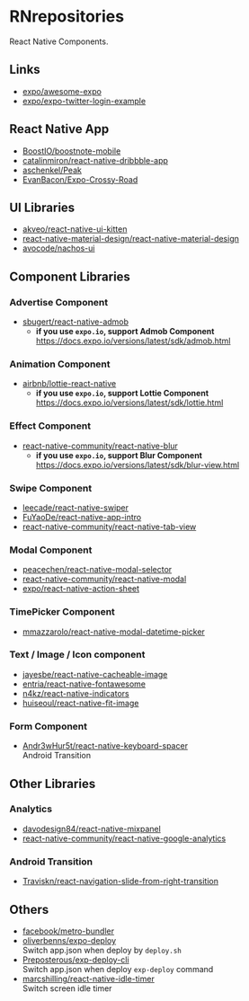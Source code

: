 # RNrepositories
React Native Components.

## Links
* [expo/awesome-expo](https://github.com/expo/awesome-expo)
* [expo/expo-twitter-login-example](https://github.com/expo/expo-twitter-login-example)

## React Native App
* [BoostIO/boostnote-mobile](https://github.com/BoostIO/boostnote-mobile)
* [catalinmiron/react-native-dribbble-app](https://github.com/catalinmiron/react-native-dribbble-app)
* [aschenkel/Peak](https://github.com/aschenkel/Peak)
* [EvanBacon/Expo-Crossy-Road](https://github.com/EvanBacon/Expo-Crossy-Road)

## UI Libraries
* [akveo/react-native-ui-kitten](https://github.com/akveo/react-native-ui-kitten)
* [react-native-material-design/react-native-material-design](https://github.com/react-native-material-design/react-native-material-design)
* [avocode/nachos-ui](https://github.com/avocode/nachos-ui)

## Component Libraries

### Advertise Component
* [sbugert/react-native-admob](https://github.com/sbugert/react-native-admob)  
  * **if you use `expo.io`, support Admob Component**  
    https://docs.expo.io/versions/latest/sdk/admob.html

### Animation Component
* [airbnb/lottie-react-native](https://github.com/airbnb/lottie-react-native)  
  * **if you use `expo.io`, support Lottie Component**  
    https://docs.expo.io/versions/latest/sdk/lottie.html

### Effect Component
* [react-native-community/react-native-blur](https://github.com/react-native-community/react-native-blur)
  * **if you use `expo.io`, support Blur Component**  
    https://docs.expo.io/versions/latest/sdk/blur-view.html

### Swipe Component
* [leecade/react-native-swiper](https://github.com/leecade/react-native-swiper)  
* [FuYaoDe/react-native-app-intro](https://github.com/FuYaoDe/react-native-app-intro)
* [react-native-community/react-native-tab-view](https://github.com/react-native-community/react-native-tab-view)

### Modal Component
* [peacechen/react-native-modal-selector](https://github.com/peacechen/react-native-modal-selector)
* [react-native-community/react-native-modal](https://github.com/react-native-community/react-native-modal)
* [expo/react-native-action-sheet](https://github.com/expo/react-native-action-sheet)

### TimePicker Component
* [mmazzarolo/react-native-modal-datetime-picker](https://github.com/mmazzarolo/react-native-modal-datetime-picker)

### Text / Image / Icon component
* [jayesbe/react-native-cacheable-image](https://github.com/jayesbe/react-native-cacheable-image)
* [entria/react-native-fontawesome](https://github.com/entria/react-native-fontawesome)
* [n4kz/react-native-indicators](https://github.com/n4kz/react-native-indicators)
* [huiseoul/react-native-fit-image](https://github.com/huiseoul/react-native-fit-image)

### Form Component
* [Andr3wHur5t/react-native-keyboard-spacer](https://github.com/Andr3wHur5t/react-native-keyboard-spacer)  
  Android Transition

## Other Libraries

### Analytics
* [davodesign84/react-native-mixpanel](https://github.com/davodesign84/react-native-mixpanel)
* [react-native-community/react-native-google-analytics](https://github.com/react-native-community/react-native-google-analytics)

### Android Transition
* [Traviskn/react-navigation-slide-from-right-transition](https://github.com/Traviskn/react-navigation-slide-from-right-transition)

## Others
* [facebook/metro-bundler](https://github.com/facebook/metro-bundler)
* [oliverbenns/expo-deploy](https://github.com/oliverbenns/expo-deploy)  
  Switch app.json when deploy by `deploy.sh`
* [Preposterous/exp-deploy-cli](https://github.com/Preposterous/exp-deploy-cli)  
  Switch app.json when deploy `exp-deploy` command
* [marcshilling/react-native-idle-timer](https://github.com/marcshilling/react-native-idle-timer)  
  Switch screen idle timer
